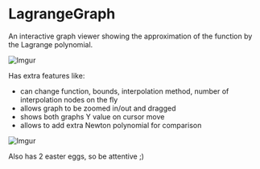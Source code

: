 # LagrangeGraph

An interactive graph viewer showing the approximation of the function by the Lagrange polynomial.

![Imgur](https://i.imgur.com/bbcq9cu.png)

Has extra features like:
- can change function, bounds, interpolation method, number of interpolation nodes on the fly
- allows graph to be zoomed in/out and dragged
- shows both graphs Y value on cursor move
- allows to add extra Newton polynomial for comparison

![Imgur](https://i.imgur.com/XzgABHm.png)

Also has 2 easter eggs, so be attentive ;)
